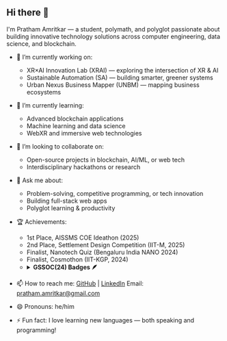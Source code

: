 ## Hi there 👋

I'm Pratham Amritkar — a student, polymath, and polyglot passionate about building innovative technology solutions across computer engineering, data science, and blockchain.

- 🔭 I’m currently working on:
  - XR×AI Innovation Lab (XRAI) — exploring the intersection of XR & AI
  - Sustainable Automation (SA) — building smarter, greener systems
  - Urban Nexus Business Mapper (UNBM) — mapping business ecosystems

- 🌱 I’m currently learning:
  - Advanced blockchain applications
  - Machine learning and data science
  - WebXR and immersive web technologies

- 👯 I’m looking to collaborate on:
  - Open-source projects in blockchain, AI/ML, or web tech
  - Interdisciplinary hackathons or research

- 💬 Ask me about:
  - Problem-solving, competitive programming, or tech innovation
  - Building full-stack web apps
  - Polyglot learning & productivity

- 🏆 Achievements:
  - 1st Place, AISSMS COE Ideathon (2025)
  - 2nd Place, Settlement Design Competition (IIT-M, 2025)
  - Finalist, Nanotech Quiz (Bengaluru India NANO 2024)
  - Finalist, Cosmothon (IIT-KGP, 2024)
  - <details>
     <summary><b>GSSOC(24) Badges 🪶</b></summary><br>
    <div style='display:flex; align-items:center; gap: 10px;' align='center'>
      <a href="https://gssoc.girlscript.tech/leaderboard?year=2024Extd&username=prathamamritkar">
        <img src="https://raw.githubusercontent.com/GSSoC24/Postman-Challenge/main/docs/assets/Postman%20White.png" width="100px" height="100px" />
        <img src="https://raw.githubusercontent.com/GSSoC24/Postman-Challenge/main/docs/assets/1.png" width="100px" height="100px" />
        <img src="https://raw.githubusercontent.com/GSSoC24/Postman-Challenge/main/docs/assets/2.png" width="100px" height="100px" />
        <img src="https://raw.githubusercontent.com/GSSoC24/Postman-Challenge/main/docs/assets/3.png" width="100px" height="100px" />
        <img src="https://raw.githubusercontent.com/GSSoC24/Postman-Challenge/main/docs/assets/4.png" width="100px" height="100px" />
        <img src="https://raw.githubusercontent.com/GSSoC24/Postman-Challenge/main/docs/assets/5.png" width="100px" height="100px" />
      </a>
    </div>
    </details>


- 📫 How to reach me:
  [GitHub](https://github.com/prathamamritkar) | [LinkedIn](https://www.linkedin.com/in/prathamamritkar)
  Email: [pratham.amritkar@gmail.com](prathamamritkar@gmail.com)

- 😄 Pronouns: he/him
- ⚡ Fun fact: I love learning new languages — both speaking and programming!

<!--
**prathamamritkar/prathamamritkar** is a ✨ _special_ ✨ repository because its `README.md` (this file) appears on your GitHub profile.

Here are some ideas to get you started:

- 🔭 I’m currently working on ...
- 🌱 I’m currently learning ...
- 👯 I’m looking to collaborate on ...
- 🤔 I’m looking for help with ...
- 💬 Ask me about ...
- 📫 How to reach me: ...
- 😄 Pronouns: ...
- ⚡ Fun fact: ...
-->
